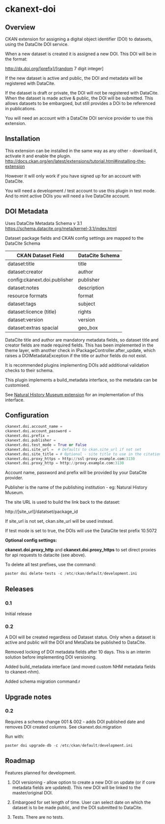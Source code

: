 ckanext-doi
===========

Overview
--------

CKAN extension for assigning a digital object identifier (DOI) to datasets, using the DataCite DOI service.

When a new dataset is created it is assigned a new DOI. This DOI will be in the format:
 
http://dx.doi.org/[prefix]/[random 7 digit integer]

If the new dataset is active and public, the DOI and metadata will be registered with DataCite.
 
If the dataset is draft or private, the DOI will not be registered with DataCite.  When the dataset is made active & public, the DOI will be submitted. 
This allows datasets to be embargoed, but still provides a DOi to be referenced in publications.     

You will need an account with a DataCite DOI service provider to use this extension.

Installation
------------

This extension can be installed in the same way as any other - download it, activate it and enable the plugin. http://docs.ckan.org/en/latest/extensions/tutorial.html#installing-the-extension

However it will only work if you have signed up for an account with DataCite.  

You will need a development / test account to use this plugin in test mode.  And to mint active DOIs you will need a live DataCite account.


DOI Metadata
------------

Uses DataCite Metadata Schema v 3.1 https://schema.datacite.org/meta/kernel-3.1/index.html

Dataset package fields and CKAN config settings are mapped to the DataCite Schema  

|CKAN Dataset Field                 |DataCite Schema
|--- | ---
|dataset:title                      |title
|dataset:creator                    |author
|config:ckanext.doi.publisher       |publisher
|dataset:notes                      |description
|resource formats                   |format
|dataset:tags                       |subject
|dataset:licence (title)            |rights
|dataset:version                    |version
|dataset:extras spacial             |geo_box


DataCite title and author are mandatory metadata fields, so dataset title and creator fields are made required fields. 
This has been implemented in the theme layer, with another check in IPackageController.after_update, which raises
a DOIMetadataException if the title or author fields do not exist. 

It is recommended plugins implementing DOIs add additional validation checks to their schema.


This plugin implements a build_metadata interface, so the metadata can be customised.
 
See [Natural History Museum extension](https://github.com/NaturalHistoryMuseum/ckanext-nhm) for an implementation of this interface. 


Configuration
-------------

```python
ckanext.doi.account_name =
ckanext.doi.account_password =
ckanext.doi.prefix = 
ckanext.doi.publisher = 
ckanext.doi.test_mode = True or False
ckanext.doi.site_url =  # Defaults to ckan.site_url if not set 
ckanext.doi.site_title = # Optional - site title to use in the citation - eg Natural History Museum Data Portal (data.nhm.ac.uk)
ckanext.doi.proxy_https = http://ssl-proxy.example.com:3130
ckanext.doi.proxy_http = http://proxy.example.com:3130
```

Account name, password and prefix will be provided by your DataCite provider.
 
Publisher is the name of the publishing institution - eg: Natural History Museum.

The site URL is used to build the link back to the dataset:

http://[site_url]/datatset/package_id

If site_url is not set, ckan.site_url will be used instead.


If test mode is set to true, the DOIs will use the DataCite test prefix 10.5072

__Optional config settings:__

__ckanext.doi.proxy_http__ and __ckanext.doi.proxy_https__ to set direct proxies for api requests to datacite (see above).

To delete all test prefixes, use the command:

```python
paster doi delete-tests -c /etc/ckan/default/development.ini
```

Releases
--------

### 0.1

Initial release

### 0.2

A DOI will be created regardless od Dataset status. 
Only when a dataset is active and public will the DOI and MetaData be published to DataCite.

Removed locking of DOI metadata fields after 10 days.  This is an interim solution before implementing DOI versioning. 

Added build_metadata interface (and moved custom NHM metadata fields to ckanext-nhm).

Added schema migration command.r


Upgrade notes
-------------

### 0.2

Requires a schema change 001 & 002 - adds DOI published date and removes DOI created columns. See ckanext.doi.migration

Run with:

```python
paster doi upgrade-db -c /etc/ckan/default/development.ini
```

Roadmap
-------

Features planned for development.

1. DOI versioning - allow option to create a new DOI on update (or if core metadata fields are updated).  This new DOI will be linked to the master/original DOI.

2. Embargoed for set length of time. User can select date on which the dataset is to be made public, and the DOI submitted to DataCite. 
 
3. Tests. There are no tests.
